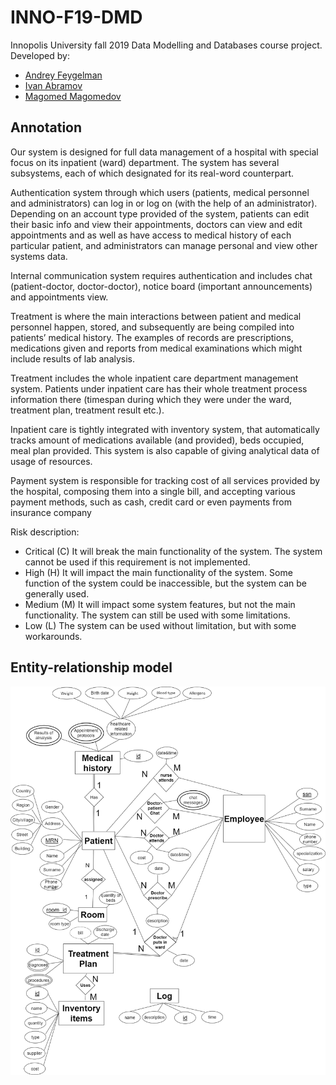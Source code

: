 # INNO-F19-DMD

Innopolis University fall 2019 Data Modelling and Databases course project.
Developed by:

- [Andrey Feygelman](https://github.com/Andrey862)
- [Ivan Abramov](https://github.com/TopIvanAbramov)
- [Magomed Magomedov](https://github.com/alkaitagi)

## Annotation

Our system is designed for full data management of a hospital with special focus on its
inpatient (ward) department. The system has several subsystems, each of which designated for
its real-word counterpart.

Authentication system through which users (patients, medical personnel and administrators)
can log in or log on (with the help of an administrator). Depending on an account type provided
of the system, patients can edit their basic info and view their appointments, doctors can view
and edit appointments and as well as have access to medical history of each particular patient,
and administrators can manage personal and view other systems data.

Internal communication system requires authentication and includes chat (patient-doctor,
doctor-doctor), notice board (important announcements) and appointments view.

Treatment is where the main interactions between patient and medical personnel happen,
stored, and subsequently are being compiled into patients’ medical history. The examples of
records are prescriptions, medications given and reports from medical examinations which
might include results of lab analysis.

Treatment includes the whole inpatient care department management system. Patients under
inpatient care has their whole treatment process information there (timespan during which they
were under the ward, treatment plan, treatment result etc.).

Inpatient care is tightly integrated with inventory system, that automatically tracks amount of
medications available (and provided), beds occupied, meal plan provided. This system is also
capable of giving analytical data of usage of resources.

Payment system is responsible for tracking cost of all services provided by the hospital,
composing them into a single bill, and accepting various payment methods, such as cash, credit
card or even payments from insurance company

Risk description:

- Critical (C) It will break the main functionality of the system. The system cannot be used if this
requirement is not implemented.
- High (H) It will impact the main functionality of the system. Some function of the system could
be inaccessible, but the system can be generally used.
- Medium (M) It will impact some system features, but not the main functionality. The system
can still be used with some limitations.
- Low (L) The system can be used without limitation, but with some workarounds.

## Entity-relationship model

![Database diagram](diagram.png)
